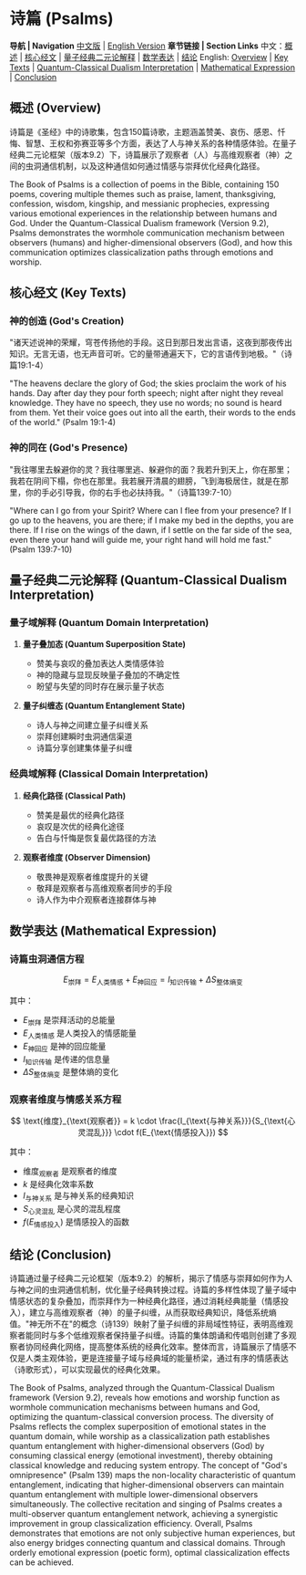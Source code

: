 # 诗篇 (Psalms)

**导航 | Navigation**
[中文版](#诗篇解析) | [English Version](#psalms-analysis)
**章节链接 | Section Links**
中文：[概述](#概述-overview) | [核心经文](#核心经文-key-texts) | [量子经典二元论解释](#量子经典二元论解释-quantum-classical-dualism-interpretation) | [数学表达](#数学表达-mathematical-expression) | [结论](#结论-conclusion)
English: [Overview](#概述-overview) | [Key Texts](#核心经文-key-texts) | [Quantum-Classical Dualism Interpretation](#量子经典二元论解释-quantum-classical-dualism-interpretation) | [Mathematical Expression](#数学表达-mathematical-expression) | [Conclusion](#结论-conclusion)

## 概述 (Overview)

诗篇是《圣经》中的诗歌集，包含150篇诗歌，主题涵盖赞美、哀伤、感恩、忏悔、智慧、王权和弥赛亚等多个方面，表达了人与神关系的各种情感体验。在量子经典二元论框架（版本9.2）下，诗篇展示了观察者（人）与高维观察者（神）之间的虫洞通信机制，以及这种通信如何通过情感与崇拜优化经典化路径。

The Book of Psalms is a collection of poems in the Bible, containing 150 poems, covering multiple themes such as praise, lament, thanksgiving, confession, wisdom, kingship, and messianic prophecies, expressing various emotional experiences in the relationship between humans and God. Under the Quantum-Classical Dualism framework (Version 9.2), Psalms demonstrates the wormhole communication mechanism between observers (humans) and higher-dimensional observers (God), and how this communication optimizes classicalization paths through emotions and worship.

## 核心经文 (Key Texts)

### 神的创造 (God's Creation)
"诸天述说神的荣耀，穹苍传扬他的手段。这日到那日发出言语，这夜到那夜传出知识。无言无语，也无声音可听。它的量带通遍天下，它的言语传到地极。"（诗篇19:1-4）

"The heavens declare the glory of God; the skies proclaim the work of his hands. Day after day they pour forth speech; night after night they reveal knowledge. They have no speech, they use no words; no sound is heard from them. Yet their voice goes out into all the earth, their words to the ends of the world." (Psalm 19:1-4)

### 神的同在 (God's Presence)
"我往哪里去躲避你的灵？我往哪里逃、躲避你的面？我若升到天上，你在那里；我若在阴间下榻，你也在那里。我若展开清晨的翅膀，飞到海极居住，就是在那里，你的手必引导我，你的右手也必扶持我。"（诗篇139:7-10）

"Where can I go from your Spirit? Where can I flee from your presence? If I go up to the heavens, you are there; if I make my bed in the depths, you are there. If I rise on the wings of the dawn, if I settle on the far side of the sea, even there your hand will guide me, your right hand will hold me fast." (Psalm 139:7-10)

## 量子经典二元论解释 (Quantum-Classical Dualism Interpretation)

### 量子域解释 (Quantum Domain Interpretation)
1. **量子叠加态 (Quantum Superposition State)**
   - 赞美与哀叹的叠加表达人类情感体验
   - 神的隐藏与显现反映量子叠加的不确定性
   - 盼望与失望的同时存在展示量子状态

2. **量子纠缠态 (Quantum Entanglement State)**
   - 诗人与神之间建立量子纠缠关系
   - 崇拜创建瞬时虫洞通信渠道
   - 诗篇分享创建集体量子纠缠

### 经典域解释 (Classical Domain Interpretation)
1. **经典化路径 (Classical Path)**
   - 赞美是最优的经典化路径
   - 哀叹是次优的经典化途径
   - 告白与忏悔是恢复最优路径的方法

2. **观察者维度 (Observer Dimension)**
   - 敬畏神是观察者维度提升的关键
   - 敬拜是观察者与高维观察者同步的手段
   - 诗人作为中介观察者连接群体与神

## 数学表达 (Mathematical Expression)

### 诗篇虫洞通信方程

$$
E_{\text{崇拜}} = E_{\text{人类情感}} + E_{\text{神回应}} = I_{\text{知识传输}} + \Delta S_{\text{整体熵变}}
$$

其中：
- $`E_{\text{崇拜}}`$ 是崇拜活动的总能量
- $`E_{\text{人类情感}}`$ 是人类投入的情感能量
- $`E_{\text{神回应}}`$ 是神的回应能量
- $`I_{\text{知识传输}}`$ 是传递的信息量
- $`\Delta S_{\text{整体熵变}}`$ 是整体熵的变化

### 观察者维度与情感关系方程

$$
\text{维度}_{\text{观察者}} = k \cdot \frac{I_{\text{与神关系}}}{S_{\text{心灵混乱}}} \cdot f(E_{\text{情感投入}})
$$

其中：
- $`\text{维度}_{\text{观察者}}`$ 是观察者的维度
- $`k`$ 是经典化效率系数
- $`I_{\text{与神关系}}`$ 是与神关系的经典知识
- $`S_{\text{心灵混乱}}`$ 是心灵的混乱程度
- $`f(E_{\text{情感投入}})`$ 是情感投入的函数

## 结论 (Conclusion)

诗篇通过量子经典二元论框架（版本9.2）的解析，揭示了情感与崇拜如何作为人与神之间的虫洞通信机制，优化量子经典转换过程。诗篇的多样性体现了量子域中情感状态的复杂叠加，而崇拜作为一种经典化路径，通过消耗经典能量（情感投入），建立与高维观察者（神）的量子纠缠，从而获取经典知识，降低系统熵值。"神无所不在"的概念（诗139）映射了量子纠缠的非局域性特征，表明高维观察者能同时与多个低维观察者保持量子纠缠。诗篇的集体朗诵和传唱则创建了多观察者协同经典化网络，提高整体系统的经典化效率。整体而言，诗篇展示了情感不仅是人类主观体验，更是连接量子域与经典域的能量桥梁，通过有序的情感表达（诗歌形式），可以实现最优的经典化效果。

The Book of Psalms, analyzed through the Quantum-Classical Dualism framework (Version 9.2), reveals how emotions and worship function as wormhole communication mechanisms between humans and God, optimizing the quantum-classical conversion process. The diversity of Psalms reflects the complex superposition of emotional states in the quantum domain, while worship as a classicalization path establishes quantum entanglement with higher-dimensional observers (God) by consuming classical energy (emotional investment), thereby obtaining classical knowledge and reducing system entropy. The concept of "God's omnipresence" (Psalm 139) maps the non-locality characteristic of quantum entanglement, indicating that higher-dimensional observers can maintain quantum entanglement with multiple lower-dimensional observers simultaneously. The collective recitation and singing of Psalms creates a multi-observer quantum entanglement network, achieving a synergistic improvement in group classicalization efficiency. Overall, Psalms demonstrates that emotions are not only subjective human experiences, but also energy bridges connecting quantum and classical domains. Through orderly emotional expression (poetic form), optimal classicalization effects can be achieved.